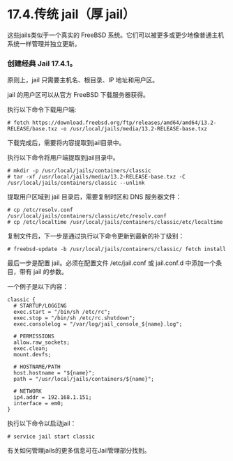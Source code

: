 # 17.4.传统 jail（厚 jail）

这些jails类似于一个真实的 FreeBSD 系统。它们可以被更多或更少地像普通主机系统一样管理并独立更新。

### 创建经典 Jail 17.4.1。

原则上，jail 只需要主机名、根目录、IP 地址和用户区。

jail 的用户区可以从官方 FreeBSD 下载服务器获得。

执行以下命令下载用户端:

```
# fetch https://download.freebsd.org/ftp/releases/amd64/amd64/13.2-RELEASE/base.txz -o /usr/local/jails/media/13.2-RELEASE-base.txz
```

下载完成后，需要将内容提取到jail目录中。

执行以下命令将用户端提取到jail目录中。

```
# mkdir -p /usr/local/jails/containers/classic
# tar -xf /usr/local/jails/media/13.2-RELEASE-base.txz -C /usr/local/jails/containers/classic --unlink
```

提取用户区域到 jail 目录后，需要复制时区和 DNS 服务器文件：

```
# cp /etc/resolv.conf /usr/local/jails/containers/classic/etc/resolv.conf
# cp /etc/localtime /usr/local/jails/containers/classic/etc/localtime
```

复制文件后，下一步是通过执行以下命令更新到最新的补丁级别：

```
# freebsd-update -b /usr/local/jails/containers/classic/ fetch install
```

最后一步是配置 jail。必须在配置文件 /etc/jail.conf 或 jail.conf.d 中添加一个条目，带有 jail 的参数。

一个例子是以下内容：

```
classic {
  # STARTUP/LOGGING
  exec.start = "/bin/sh /etc/rc";
  exec.stop = "/bin/sh /etc/rc.shutdown";
  exec.consolelog = "/var/log/jail_console_${name}.log";

  # PERMISSIONS
  allow.raw_sockets;
  exec.clean;
  mount.devfs;

  # HOSTNAME/PATH
  host.hostname = "${name}";
  path = "/usr/local/jails/containers/${name}";

  # NETWORK
  ip4.addr = 192.168.1.151;
  interface = em0;
}
```

执行以下命令以启动jail：

```
# service jail start classic
```

有关如何管理jails的更多信息可在Jail管理部分找到。
